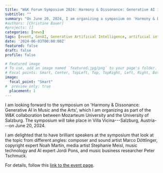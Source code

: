 ```yaml
---
title: "W&K Forum Symposium 2024: Harmony & Dissonance: Generative AI in Music and the Arts"
subtitle: ""
summary: "On June 20, 2024, I am organizing a symposium on 'Harmony & Dissonance: Generative AI in Music and the Arts' as part of the W&K program."
#authors: [Christine Bauer]
#projects: []
categories: [news]
tags: [event, GenAI, Generative Artificial Intelligence, artificial intelligence, AI, music, arts, W&K]
date: '2024-06-03T00:00:00Z'
featured: false
draft: false
profile: false

# Featured image
# To use, add an image named `featured.jpg/png` to your page's folder.
# Focal points: Smart, Center, TopLeft, Top, TopRight, Left, Right, BottomLeft, Bottom, BottomRight.
image:
  focal_point: "Smart"
#  preview_only: true
  placement: 1
---
```


I am looking forward to the symposium on 'Harmony & Dissonance: Generative AI in Music and the Arts', which I am organizing as part of the W&K collaboration between Mozarteum University and the University of Salzburg. The symposium will take place in Villa Vicina---Salzburg, Austria---on June 20, 2024.

I am delighted that to have brilliant speakers at the symposium that look at the topic from different angles:
composer and sound artist Marco Döttlinger, copyright expert Noah Martin, media artist Stephanie Meisl, music technology and AI expert Jordi Pons, and music business researcher Peter Tschmuck.

For details, follow this [link to the event page](/events/genaiart2024/).


